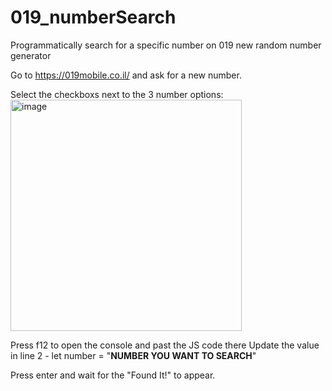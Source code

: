 # 019_numberSearch
Programmatically search for a specific number on 019 new random number generator

Go to https://019mobile.co.il/ and ask for a new number.

Select the checkboxs next to the 3 number options:
<img width="370" alt="image" src="https://user-images.githubusercontent.com/40023799/175815686-96e56636-4ecb-4269-ac39-9812892311c2.png">

Press f12 to open the console and past the JS code there
Update the value in line 2 - let number = "**NUMBER YOU WANT TO SEARCH**"

Press enter and wait for the "Found It!" to appear.
